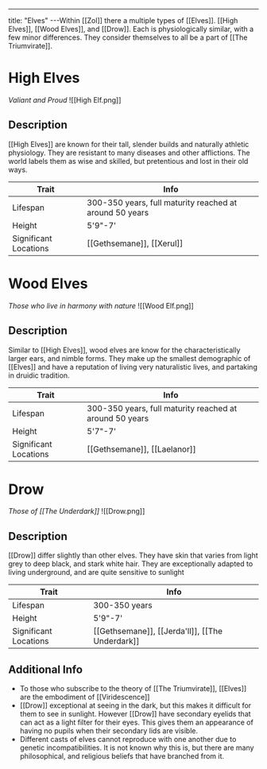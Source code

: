 ---
title: "Elves"
---Within [[Zol]] there a multiple types of [[Elves]]. [[High Elves]], [[Wood Elves]], and [[Drow]]. Each is physiologically similar, with a few minor differences. They consider themselves to all be a part of [[The Triumvirate]].

# High Elves
*Valiant and Proud*
![[High Elf.png]]

## Description
[[High Elves]] are known for their tall, slender builds and naturally athletic physiology. They are resistant to many diseases and other afflictions. The world labels them as wise and skilled, but pretentious and lost in their old ways.

| Trait | Info |
| --- | --- |
| Lifespan | 300-350 years, full maturity reached at around 50 years |
| Height | 5'9"-7' |
| Significant Locations | [[Gethsemane]], [[Xerul]] |

# Wood Elves
*Those who live in harmony with nature*
![[Wood Elf.png]]

## Description
Similar to [[High Elves]], wood elves are know for the characteristically larger ears, and nimble forms. They make up the smallest demographic of [[Elves]] and have a reputation of living very naturalistic lives, and partaking in druidic tradition.

| Trait | Info |
| --- | --- |
| Lifespan | 300-350 years, full maturity reached at around 50 years |
| Height | 5'7"-7' |
| Significant Locations | [[Gethsemane]], [[Laelanor]] |

# Drow
*Those of [[The Underdark]]*
![[Drow.png]]

## Description
[[Drow]] differ slightly than other elves. They have skin that varies from light grey to deep black, and stark white hair. They are exceptionally adapted to living underground, and are quite sensitive to sunlight

| Trait | Info |
| --- | --- |
| Lifespan | 300-350 years |
| Height | 5'9"-7' |
| Significant Locations | [[Gethsemane]], [[Jerda'll]], [[The Underdark]] |

## Additional Info
- To those who subscribe to the theory of [[The Triumvirate]], [[Elves]] are the embodiment of [[Viridescence]]
- [[Drow]] exceptional at seeing in the dark, but this makes it difficult for them to see in sunlight. However [[Drow]] have secondary eyelids that can act as a light filter for their eyes. This gives them an appearance of having no pupils when their secondary lids are visible.
- Different casts of elves cannot reproduce with one another due to genetic incompatibilities. It is not known why this is, but there are many philosophical, and religious beliefs that have branched from it.